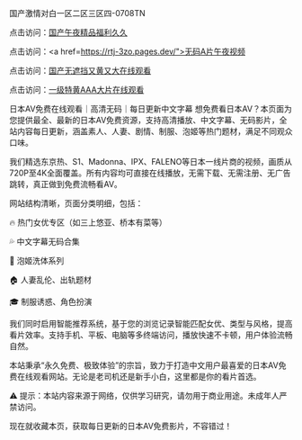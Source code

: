 国产激情对白一区二区三区四-0708TN

点击访问：<a href="https://bered.pages.dev/">国产午夜精品福利久久</a>

点击访问：<a href=https://rtj-3zo.pages.dev/">无码A片午夜视频</a>

点击访问：<a href="https://heiliaowzu4ur.pages.dev">国产无遮挡又黄又大在线观看</a>

点击访问：<a href="https://heiliaoxwd5i8.pages.dev">一级特黄AAA大片在线观看</a>


日本AV免费在线观看｜高清无码｜每日更新中文字幕
想免费看日本AV？本页面为您提供最全、最新的日本AV免费资源，支持高清播放、中文字幕、无码影片，全站内容每日更新，涵盖素人、人妻、剧情、制服、泡姬等热门题材，满足不同观众口味。

我们精选东京热、S1、Madonna、IPX、FALENO等日本一线片商的视频，画质从720P至4K全面覆盖。所有内容均可直接在线播放，无需下载、无需注册、无广告跳转，真正做到免费流畅看AV。

网站结构清晰，页面分类明细，包括：

🔥 热门女优专区（如三上悠亚、桥本有菜等）

💦 中文字幕无码合集

🧼 泡姬洗体系列

🏠 人妻乱伦、出轨题材

🎓 制服诱惑、角色扮演

我们同时启用智能推荐系统，基于您的浏览记录智能匹配女优、类型与风格，提高看片效率。支持手机、平板、电脑等多终端访问，播放快速不卡顿，用户体验流畅自然。

本站秉承“永久免费、极致体验”的宗旨，致力于打造中文用户最喜爱的日本AV免费在线观看网站。无论是老司机还是新手小白，这里都是你的看片首选。

⚠️ 提示：本站内容来源于网络，仅供学习研究，请勿用于商业用途。未成年人严禁访问。

现在就收藏本页，获取每日更新的日本AV免费影片，不容错过！




<span style="display:none;">[Canonical link] ( ）</span>


